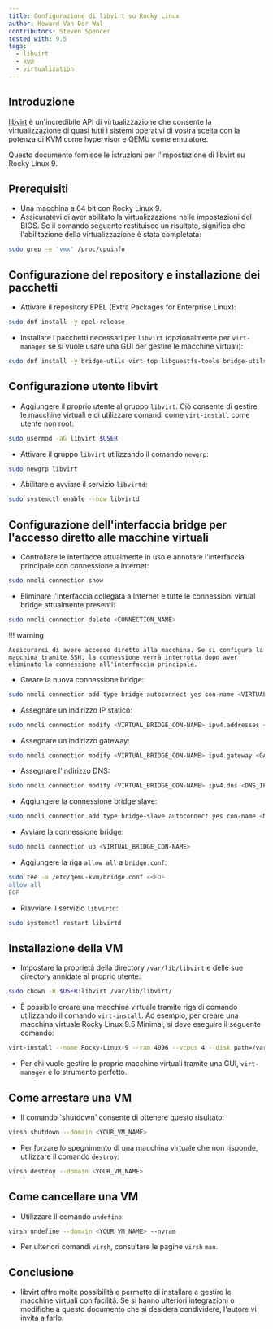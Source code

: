 ```yaml
---
title: Configurazione di libvirt su Rocky Linux
author: Howard Van Der Wal
contributors: Steven Spencer
tested with: 9.5
tags:
  - libvirt
  - kvm
  - virtualization
---
```


## Introduzione

[libvirt](https://libvirt.org/) è un'incredibile API di virtualizzazione che consente la virtualizzazione di quasi tutti i sistemi operativi di vostra scelta con la potenza di KVM come hypervisor e QEMU come emulatore.

Questo documento fornisce le istruzioni per l'impostazione di libvirt su Rocky Linux 9.

## Prerequisiti

- Una macchina a 64 bit con Rocky Linux 9.
- Assicuratevi di aver abilitato la virtualizzazione nelle impostazioni del BIOS. Se il comando seguente restituisce un risultato, significa che l'abilitazione della virtualizzazione è stata completata:

```bash
sudo grep -e 'vmx' /proc/cpuinfo
```

## Configurazione del repository e installazione dei pacchetti

- Attivare il repository EPEL (Extra Packages for Enterprise Linux):

```bash
sudo dnf install -y epel-release
```

- Installare i pacchetti necessari per `libvirt` (opzionalmente per `virt-manager` se si vuole usare una GUI per gestire le macchine virtuali):

```bash
sudo dnf install -y bridge-utils virt-top libguestfs-tools bridge-utils virt-viewer qemu-kvm libvirt virt-manager virt-install
```

## Configurazione utente libvirt

- Aggiungere il proprio utente al gruppo `libvirt`. Ciò consente di gestire le macchine virtuali e di utilizzare comandi come `virt-install` come utente non root:

```bash
sudo usermod -aG libvirt $USER
```

- Attivare il gruppo `libvirt` utilizzando il comando `newgrp`:

```bash
sudo newgrp libvirt
```

- Abilitare e avviare il servizio `libvirtd`:

```bash
sudo systemctl enable --now libvirtd
```

## Configurazione dell'interfaccia bridge per l'accesso diretto alle macchine virtuali

- Controllare le interfacce attualmente in uso e annotare l'interfaccia principale con connessione a Internet:

```bash
sudo nmcli connection show
```

- Eliminare l'interfaccia collegata a Internet e tutte le connessioni virtual bridge attualmente presenti:

```bash
sudo nmcli connection delete <CONNECTION_NAME>
```

!!! warning

```
Assicurarsi di avere accesso diretto alla macchina. Se si configura la macchina tramite SSH, la connessione verrà interrotta dopo aver eliminato la connessione all'interfaccia principale.
```

- Creare la nuova connessione bridge:

```bash
sudo nmcli connection add type bridge autoconnect yes con-name <VIRTUAL_BRIDGE_CON-NAME> ifname <VIRTUAL_BRIDGE_IFNAME>
```

- Assegnare un indirizzo IP statico:

```bash
sudo nmcli connection modify <VIRTUAL_BRIDGE_CON-NAME> ipv4.addresses <STATIC_IP/SUBNET_MASK> ipv4.method manual
```

- Assegnare un indirizzo gateway:

```bash
sudo nmcli connection modify <VIRTUAL_BRIDGE_CON-NAME> ipv4.gateway <GATEWAY_IP>
```

- Assegnare l'indirizzo DNS:

```bash
sudo nmcli connection modify <VIRTUAL_BRIDGE_CON-NAME> ipv4.dns <DNS_IP>
```

- Aggiungere la connessione bridge slave:

```bash
sudo nmcli connection add type bridge-slave autoconnect yes con-name <MAIN_INTERFACE_WITH_INTERNET_ACCESS_CON-NAME> ifname <MAIN_INTERFACE_WITH_INTERNET_ACCESS_IFNAME> master <VIRTUAL_BRIDGE_CON-NAME>
```

- Avviare la connessione bridge:

```bash
sudo nmcli connection up <VIRTUAL_BRIDGE_CON-NAME>
```

- Aggiungere la riga `allow all` a `bridge.conf`:

```bash
sudo tee -a /etc/qemu-kvm/bridge.conf <<EOF
allow all
EOF
```

- Riavviare il servizio `libvirtd`:

```bash
sudo systemctl restart libvirtd
```

## Installazione della VM

- Impostare la proprietà della directory `/var/lib/libvirt` e delle sue directory annidate al proprio utente:

```bash
sudo chown -R $USER:libvirt /var/lib/libvirt/
```

- È possibile creare una macchina virtuale tramite riga di comando utilizzando il comando `virt-install`. Ad esempio, per creare una macchina virtuale Rocky Linux 9.5 Minimal, si deve eseguire il seguente comando:

```bash
virt-install --name Rocky-Linux-9 --ram 4096 --vcpus 4 --disk path=/var/lib/libvirt/images/rocky-linux-9.img,size=20 --os-variant rocky9 --network bridge=virbr0,model=virtio --graphics none --console pty,target_type=serial --extra-args 'console=ttyS0,115200n8' --location ~/isos/Rocky-9.5-x86_64-minimal.iso
```

- Per chi vuole gestire le proprie macchine virtuali tramite una GUI, `virt-manager` è lo strumento perfetto.

## Come arrestare una VM

- Il comando \`shutdown' consente di ottenere questo risultato:

```bash
virsh shutdown --domain <YOUR_VM_NAME>
```

- Per forzare lo spegnimento di una macchina virtuale che non risponde, utilizzare il comando `destroy`:

```bash
virsh destroy --domain <YOUR_VM_NAME>
```

## Come cancellare una VM

- Utilizzare il comando `undefine`:

```bash
virsh undefine --domain <YOUR_VM_NAME> --nvram
```

- Per ulteriori comandi `virsh`, consultare le pagine `virsh` `man`.

## Conclusione

- libvirt offre molte possibilità e permette di installare e gestire le macchine virtuali con facilità. Se si hanno ulteriori integrazioni o modifiche a questo documento che si desidera condividere, l'autore vi invita a farlo.
